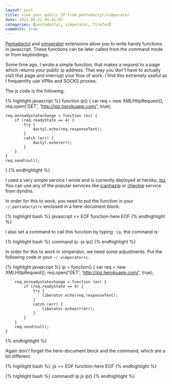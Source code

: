```yaml
---
layout: post
title: view your public IP from pentadactyl/vimperator
date: 2012-09-22 09:41:07
categories: [pentadactyl, vimperator, firefox]
comments: true
---
```

[Pentadactyl](http://5digits.org/pentadactyl/) and [vimperator](http://www.vimperator.org/vimperator)
extensions allow you to write handy functions in javascript. These
functions can be later called from the command mode or from keybindings.

Some time ago, I wrote a simple function, that makes a request to a page which returns your
public ip address. That way you don't have to actually visit that page and interrupt your
flow of work. I find this extremely useful as I frequentlty use VPNs and SOCKS proxies.

The js code is the following:

{% highlight javascript %}
function ip() {
    var req = new XMLHttpRequest();
    req.open('GET', 'http://ipz.herokuapp.com/', true);

    req.onreadystatechange = function (ev) {
        if (req.readyState == 4) {
            try {
                dactyl.echo(req.responseText);
            }
            catch (err) {
                dactyl.echo(err);
            }
        }
    }
    req.send(null);
}
{% endhighlight %}

I used a very simple service I wrote and is currently deployed at heroku,
[ipz](https://github.com/tlatsas/ipz). You can use any of the popular services
like [icanhazip](http://www.icanhazip.com/) or [checkip](http://checkip.dyndns.org)
service from dyndns.

In order for this to work, you need to put the function in your `~/.pentadactylrc` enclosed
in a here-document block:

{% highlight bash %}
javascript << EOF
 function-here
EOF
{% endhighlight %}

I also set a command to call this function by typing `:ip`, the command is:

{% highlight bash %}
command ip -js ip()
{% endhighlight %}

In order for this to work in vimperator, we need some adjustments. Put the following code in your
`~/.vimperatorrc`.

{% highlight javascript %}
    ip = function() {
        var req = new XMLHttpRequest();
        req.open('GET', 'http://ipz.herokuapp.com/', true);

        req.onreadystatechange = function (ev) {
            if (req.readyState == 4) {
                try {
                    liberator.echo(req.responseText);
                }
                catch (err) {
                    liberator.echoerr(err);
                }
            }
        }
        req.send(null);
    }
{% endhighlight %}

Again don't forget the here-document block and the command, which are a bit different.

{% highlight bash %}
:js << EOF
 function-here
EOF
{% endhighlight %}

{% highlight bash %}
command! ip js ip()
{% endhighlight %}
